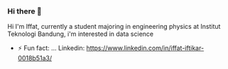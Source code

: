 ### Hi there 👋
Hi I'm Iffat, currently a student majoring in engineering physics at Institut Teknologi Bandung, i'm interested in data science
- ⚡ Fun fact: ...
Linkedin: https://www.linkedin.com/in/iffat-iftikar-0018b51a3/
